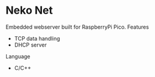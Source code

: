 # Neko Net
Embedded webserver built for RaspberryPi Pico. 
Features
- TCP data handling
- DHCP server

Language
- C/C++
